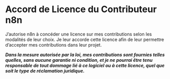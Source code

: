 # Accord de Licence du Contributeur n8n

J’autorise n8n à concéder une licence sur mes contributions selon les modalités de leur choix. Je leur accorde cette licence afin de leur permettre d’accepter mes contributions dans leur projet.

**_Dans la mesure autorisée par la loi, mes contributions sont fournies telles quelles, sans aucune garantie ni condition, et je ne pourrai être tenu responsable de tout dommage lié à ce logiciel ou à cette licence, quel que soit le type de réclamation juridique._**

